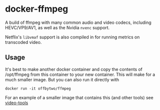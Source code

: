 # docker-ffmpeg

A build of ffmpeg with many common audio and video codecs, including HEVC/VP9/AV1, as well as the Nvidia `nvenc` support.

Netflix's `libvmaf` support is also compiled in for running metrics on transcoded video.

## Usage

It's best to make another docker container and copy the contents of /opt/ffmpeg from this container to your new container. This will make for a much smaller image. But you can also run it directly with

```
docker run -it offbytwo/ffmpeg
```

For an example of a smaller image that contains this (and other tools) see [video-tools](https://github.com/cosmin/docker-video-tools)
